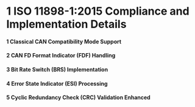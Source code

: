 # 1 ISO 11898-1:2015 Compliance and Implementation Details


#### 1 Classical CAN Compatibility Mode Support


#### 2 CAN FD Format Indicator (FDF) Handling


#### 3 Bit Rate Switch (BRS) Implementation


#### 4 Error State Indicator (ESI) Processing


#### 5 Cyclic Redundancy Check (CRC) Validation Enhanced

